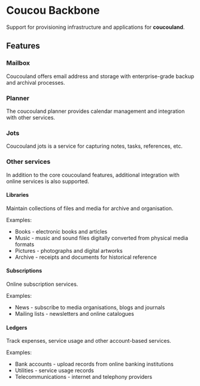 # Coucou Backbone

Support for provisioning infrastructure and applications for **coucouland**.

## Features

### Mailbox

Coucouland offers email address and storage with enterprise-grade
backup and archival processes.

### Planner

The coucouland planner provides calendar management and integration
with other services.

### Jots

Coucouland jots is a service for capturing notes, tasks, references,
etc.

### Other services

In addition to the core coucouland features, additional integration
with online services is also supported.

#### Libraries

Maintain collections of files and media for archive and organisation.

Examples:

* Books - electronic books and articles
* Music - music and sound files digitally converted from physical media formats
* Pictures - photographs and digital artworks
* Archive - receipts and documents for historical reference

#### Subscriptions

Online subscription services.

Examples:

* News - subscribe to media organisations, blogs and journals
* Mailing lists - newsletters and online catalogues


#### Ledgers

Track expenses, service usage and other account-based services.

Examples:

* Bank accounts - upload records from online banking institutions
* Utilities - service usage records
* Telecommunications - internet and telephony providers
